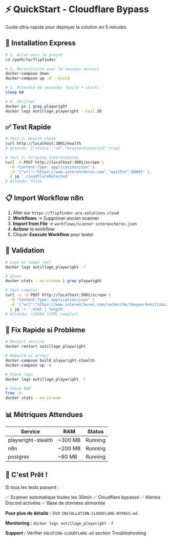 # ⚡ QuickStart - Cloudflare Bypass

Guide ultra-rapide pour déployer la solution en 5 minutes.

## 🚀 Installation Express

```bash
# 1. Aller dans le projet
cd /path/to/flipfinder

# 2. Reconstruire avec le nouveau service
docker-compose down
docker-compose up -d --build

# 3. Attendre 60 secondes (build + start)
sleep 60

# 4. Vérifier
docker ps | grep playwright
docker logs outillage_playwright --tail 20
```

## ✅ Test Rapide

```bash
# Test 1: Health check
curl http://localhost:3001/health
# Attendu: {"status":"ok","browserConnected":true}

# Test 2: Scraping Interencheres
curl -X POST http://localhost:3001/scrape \
  -H "Content-Type: application/json" \
  -d '{"url":"https://www.interencheres.com","waitFor":8000}' \
  | jq '.cloudflareDetected'
# Attendu: false
```

## 📋 Import Workflow n8n

1. Aller sur `https://flipfinder.ara-solutions.cloud`
2. **Workflows** → Supprimer ancien scanner
3. **Import from File** → `workflows/scanner-interencheres.json`
4. **Activer** le workflow
5. Cliquer **Execute Workflow** pour tester

## 🎯 Validation

```bash
# Logs en temps réel
docker logs outillage_playwright -f

# Stats
docker stats --no-stream | grep playwright

# Test complet
curl -s -X POST http://localhost:3001/scrape \
  -H "Content-Type: application/json" \
  -d '{"url":"https://www.interencheres.com/recherche/?keyword=hilti&cat=14","waitFor":8000}' \
  | jq -r '.html | length'
# Attendu: >10000 (HTML complet)
```

## 🐛 Fix Rapide si Problème

```bash
# Restart service
docker restart outillage_playwright

# Rebuild si erreur
docker-compose build playwright-stealth
docker-compose up -d

# Check logs
docker logs outillage_playwright -f

# Check RAM
free -h
docker stats --no-stream
```

## 📊 Métriques Attendues

| Service | RAM | Status |
|---------|-----|--------|
| playwright-stealth | ~300 MB | Running |
| n8n | ~200 MB | Running |
| postgres | ~80 MB | Running |

## 🎉 C'est Prêt !

Si tous les tests passent :

✅ Scanner automatique toutes les 30min
✅ Cloudflare bypassé
✅ Alertes Discord activées
✅ Base de données alimentée

**Pour plus de détails :** Voir `INSTALLATION-CLOUDFLARE-BYPASS.md`

**Monitoring :** `docker logs outillage_playwright -f`

**Support :** Vérifier `SOLUTION-CLOUDFLARE.md` section Troubleshooting
